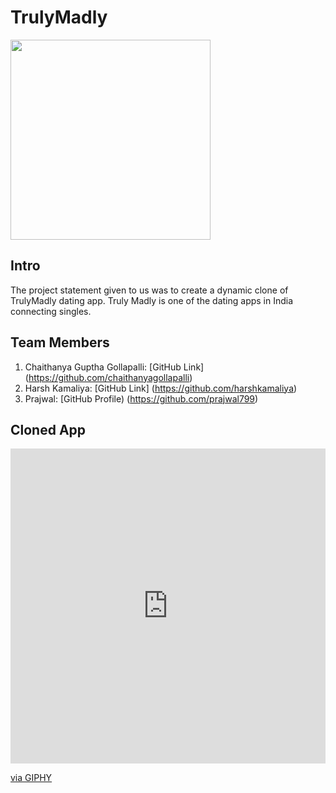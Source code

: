 # TrulyMadly

<img src="https://www.nextbigbrand.in/wp-content/uploads/2020/02/logo.png" width="320">

## Intro

The project statement given to us was to create a dynamic clone of TrulyMadly dating app.
Truly Madly is one of the dating apps in India connecting singles.

## Team Members

1) Chaithanya Guptha Gollapalli: [GitHub Link] (https://github.com/chaithanyagollapalli)
2) Harsh Kamaliya: [GitHub Link] (https://github.com/harshkamaliya)
3) Prajwal: [GitHub Profile) (https://github.com/prajwal799)

## Cloned App

<div style="width:100%;height:0;padding-bottom:100%;position:relative;"><iframe src="https://giphy.com/embed/Xvik9fIBTKTyG0sm6I" width="100%" height="100%" style="position:absolute" frameBorder="0" class="giphy-embed" allowFullScreen></iframe></div><p><a href="https://giphy.com/gifs/Xvik9fIBTKTyG0sm6I">via GIPHY</a></p>
